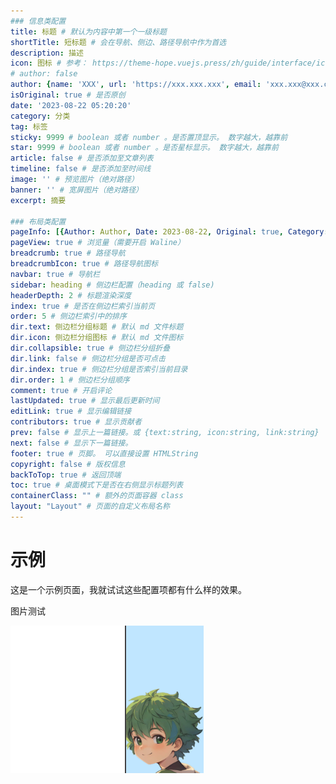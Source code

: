```yaml
---
### 信息类配置
title: 标题 # 默认为内容中第一个一级标题
shortTitle: 短标题 # 会在导航、侧边、路径导航中作为首选
description: 描述
icon: 图标 # 参考： https://theme-hope.vuejs.press/zh/guide/interface/icon.html
# author: false
author: {name: 'XXX', url: 'https://xxx.xxx.xxx', email: 'xxx.xxx@xxx.com'}
isOriginal: true # 是否原创
date: '2023-08-22 05:20:20'
category: 分类
tag: 标签
sticky: 9999 # boolean 或者 number 。是否置顶显示。 数字越大，越靠前
star: 9999 # boolean 或者 number 。是否星标显示。 数字越大，越靠前
article: false # 是否添加至文章列表
timeline: false # 是否添加至时间线
image: '' # 预览图片（绝对路径）
banner: '' # 宽屏图片（绝对路径）
excerpt: 摘要

### 布局类配置
pageInfo: [{Author: Author, Date: 2023-08-22, Original: true, Category: 分类, tag: 标签, PageView: true}] # 默认值为主题选项中的配置
pageView: true # 浏览量（需要开启 Waline）
breadcrumb: true # 路径导航
breadcrumbIcon: true # 路径导航图标
navbar: true # 导航栏
sidebar: heading # 侧边栏配置（heading 或 false)
headerDepth: 2 # 标题渲染深度
index: true # 是否在侧边栏索引当前页
order: 5 # 侧边栏索引中的排序
dir.text: 侧边栏分组标题 # 默认 md 文件标题
dir.icon: 侧边栏分组图标 # 默认 md 文件图标
dir.collapsible: true # 侧边栏分组折叠
dir.link: false # 侧边栏分组是否可点击
dir.index: true # 侧边栏分组是否索引当前目录
dir.order: 1 # 侧边栏分组顺序
comment: true # 开启评论
lastUpdated: true # 显示最后更新时间
editLink: true # 显示编辑链接
contributors: true # 显示贡献者
prev: false # 显示上一篇链接。或 {text:string, icon:string, link:string}
next: false # 显示下一篇链接。
footer: true # 页脚。 可以直接设置 HTMLString
copyright: false # 版权信息
backToTop: true # 返回顶端
toc: true # 桌面模式下是否在右侧显示标题列表
containerClass: "" # 额外的页面容器 class
layout: "Layout" # 页面的自定义布局名称
---
```


# 示例
这是一个示例页面，我就试试这些配置项都有什么样的效果。



图片测试

![image-20230901142702031](./images/%E7%A4%BA%E4%BE%8B%E9%A1%B5%E9%9D%A2/image-20230901142702031.png)

